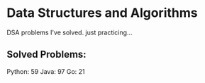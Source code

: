# Data Structures and Algorithms
DSA problems I've solved. just practicing...

## Solved Problems:
Python: 59
Java: 97
Go: 21

